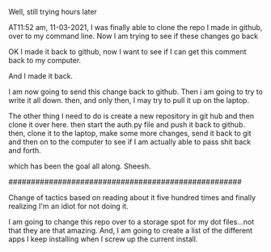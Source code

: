 Well, still trying hours later

AT11:52 am, 11-03-2021, I was finally able to clone the repo I made in github, over to my command line.  Now I am trying to see if these changes go back

OK
I made it back to github, now I want to see if I can get this comment back to my computer.

And I made it back.

I am now going to send this change back to github.  Then i am going to try to write it all down.  then, and only then, I may try to pull it up on the laptop.

The other thing I need to do is create a new repository in git hub and then clone it over here.  then start the auth.py file and push it back to github.  then, clone it to the laptop, make some more changes, send it back to git and then on to the computer to see if I am actually able to pass shit back and forth.

which has been the goal all along.  Sheesh.

####################################################

Change of tactics based on reading about it five hundred times and finally realizing I'm an idiot for not doing it.

I am going to change this repo over to a storage spot for my dot files...not that they are that amazing.  And, I am going to create a list of the different apps I keep installing when I screw up the current install.
